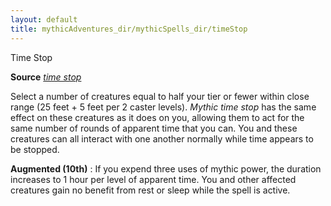 ```yaml
---
layout: default
title: mythicAdventures_dir/mythicSpells_dir/timeStop
---
```

Time Stop

**Source** [_time stop_](spells_dir/timeStop#_time-stop)

Select a number of creatures equal to half your tier or fewer within close range (25 feet + 5 feet per 2 caster levels). _Mythic time stop_ has the same effect on these creatures as it does on you, allowing them to act for the same number of rounds of apparent time that you can. You and these creatures can all interact with one another normally while time appears to be stopped.

**Augmented (10th)** : If you expend three uses of mythic power, the duration increases to 1 hour per level of apparent time. You and other affected creatures gain no benefit from rest or sleep while the spell is active.

